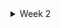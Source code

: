 <details>
  <summary>Week 2</summary>
  
  <details>
    <summary>1) Understanding how to measure CPU performance</summary>
    
    Content related to measuring CPU performance goes here.
  </details>
</details>
